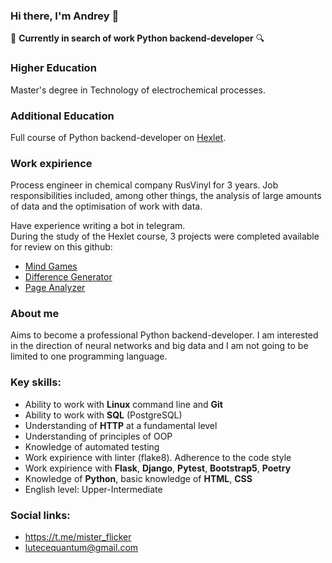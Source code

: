 ### Hi there, I'm Andrey 👋

🔎 **Currently in search of work Python backend-developer** 🔍

### Higher Education
Master's degree in Technology of electrochemical processes.

### Additional Education
Full course of Python backend-developer on [Hexlet](https://ru.hexlet.io/).

### Work expirience
Process engineer in chemical company RusVinyl for 3 years. Job responsibilities included, among other things, the analysis of large amounts of data and the optimisation of work with data.

Have experience writing a bot in telegram.  
During the study of the Hexlet course, 3 projects were completed available for review on this github:
- [Mind Games](https://github.com/MisterFlicker/python-project-49)
- [Difference Generator](https://github.com/MisterFlicker/python-project-50)
- [Page Analyzer](https://github.com/MisterFlicker/python-project-83)

### About me
Aims to become a professional Python backend-developer. I am interested in the direction of neural networks and big data and I am not going to be limited to one programming language.

### Key skills:
- Ability to work with **Linux** command line and **Git**
- Ability to work with **SQL** (PostgreSQL)
- Understanding of **HTTP** at a fundamental level
- Understanding of principles of OOP
- Knowledge of automated testing
- Work expirience with linter (flake8). Adherence to the code style
- Work expirience with **Flask**, **Django**, **Pytest**, **Bootstrap5**, **Poetry**
- Knowledge of **Python**, basic knowledge of **HTML**, **CSS**
- English level: Upper-Intermediate

### Social links:
- https://t.me/mister_flicker
- lutecequantum@gmail.com

<!--
**MisterFlicker/MisterFlicker** is a ✨ _special_ ✨ repository because its `README.md` (this file) appears on your GitHub profile.

Here are some ideas to get you started:

- 🔭 I’m currently working on ...
- 🌱 I’m currently learning ...
- 👯 I’m looking to collaborate on ...
- 🤔 I’m looking for help with ...
- 💬 Ask me about ...
- 📫 How to reach me: ...
- 😄 Pronouns: ...
- ⚡ Fun fact: ...
-->
